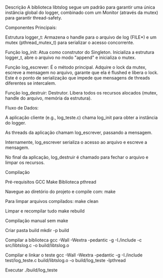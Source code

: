 Descrição
A biblioteca libtslog segue um padrão para garantir uma única instância global do logger, combinado com um Monitor (através da mutex) para garantir thread-safety.

Componentes Principais:

Estrutura logger_t: Armazena o handle para o arquivo de log (FILE*) e um mutex (pthread_mutex_t) para serializar o acesso concorrente.

Função log_init: Atua como construtor do Singleton. Inicializa a estrutura logger_t, abre o arquivo no modo "append" e inicializa o mutex.

Função log_escrever: É o método principal. Adquire o lock da mutex, escreve a mensagem no arquivo, garante que ela é flushed e libera o lock. Este é o ponto de serialização que impede que mensagens de threads diferentes se intercalem.

Função log_destruir: Destrutor. Libera todos os recursos alocados (mutex, handle do arquivo, memória da estrutura).

Fluxo de Dados:

A aplicação cliente (e.g., log_teste.c) chama log_init para obter a instância do logger.

As threads da aplicação chamam log_escrever, passando a mensagem.

Internamente, log_escrever serializa o acesso ao arquivo e escreve a mensagem.

No final da aplicação, log_destruir é chamado para fechar o arquivo e limpar os recursos.

Compilação 

Pré-requisitos
GCC 
Make
Biblioteca pthread

Navegue ao diretório do projeto e compile com:
make

Para limpar arquivos compilados:
make clean

Limpar e recompilar tudo
make rebuild

Compilação manual sem make

Criar pasta build
mkdir -p build

Compilar a biblioteca
gcc -Wall -Wextra -pedantic -g -I./include -c src/libtslog.c -o build/libtslog.o

Compilar e linkar o teste
gcc -Wall -Wextra -pedantic -g -I./include test/log_teste.c build/libtslog.o -o build/log_teste -lpthread

Executar
./build/log_teste